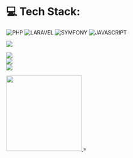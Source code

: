 # 💻 Tech Stack:
![PHP](https://img.shields.io/badge/php-%237A86B8.svg?style=for-the-badge&logo=php&logoColor=white)
![LARAVEL](https://img.shields.io/badge/laravel-%23F9322C.svg?style=for-the-badge&logo=laravel&logoColor=white) 
![SYMFONY](https://img.shields.io/badge/symfony-%23262626.svg?style=for-the-badge&logo=symfony&logoColor=white) 
![JAVASCRIPT](https://img.shields.io/badge/javascript-%23262626.svg?style=for-the-badge&logo=javascript&logoColor=white) 

![](https://komarev.com/ghpvc/?username=pankajsondagar07)

![](https://github-readme-stats.vercel.app/api?username=pankajsondagar&theme=gruvbox&hide_border=false&include_all_commits=false&count_private=true)<br/>
![](https://github-readme-streak-stats.herokuapp.com/?user=pankajsondagar&theme=merko&hide_border=true)<br/>
![](https://github-readme-activity-graph.vercel.app/graph/?username=pankajsondagar&theme=highcontrast&hide_border=false&include_all_commits=false&count_private=true&layout=compact)

<a href="https://github-readme-stats.vercel.app/api/top-langs/?username=pankajsondagar07&layout=donut&hide_border=true&show_icons=true&include_all_commits=true&count_private=true&disable_animations=true&theme=transparent" target="_blank">
  <img height=200 src="https://github-readme-stats.vercel.app/api/top-langs/?username=pankajsondagar07&layout=donut&hide_border=true&show_icons=true&include_all_commits=true&count_private=true&disable_animations=true&theme=transparent" />
</a>=
